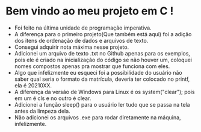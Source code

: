 # Bem vindo ao meu projeto em C !

 - Foi feito na última unidade de programação imperativa.
 - A diferença para o primeiro projeto(Que também está aqui) foi a adição dos itens de ordenação de dados e arquivos de texto.
 - Consegui adquirir nota máxima nesse projeto.
 - Adicionei um arquivo de texto .txt no Github apenas para os exemplos, pois ele é criado na inicialização do código se não houver um, coloquei nomes compostos apenas pra mostrar que funciona com eles.
 - Algo que infelizmente eu esqueci foi a possibilidade do usuário não saber qual seria o formato da matrícula, deveria ter colocado no printf, ela é 20210XX.
 - A diferença da versão de Windows para Linux é os system("clear"); pois em um é cls e no outro é clear.
 - Adicionei a função sleep() para o usuário ler tudo que se passa na tela antes da limpeza dela. 
 - Não adicionei os arquivos .exe para rodar diretamente na máquina, infelizmente.
